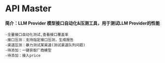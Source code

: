 # API Master

#### 简介：LLM Provider 模型接口自动化&压测工具，用于测试LLM Provider的性能
 
    -全量接口自动化测试,查看接口覆盖率
    -接口压测：支持指定接口压测，生成报告 
    -渠道压测：暴力测试某渠道(测试渠道队列问题)
    -待添加：一键获取厂商模型
    -待添加：接入price
